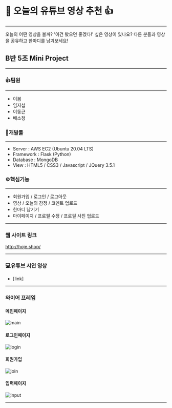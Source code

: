 # 👀 **오늘의 유튜브 영상 추천** 👍

---

오늘의 어떤 영상을 볼까?
'이건 봤으면 좋겠다!' 싶은 영상이 있나요?
다른 분들과 영상을 공유하고 한마디를 남겨보세요!


## **B반 5조 Mini Project**

---

### 👍**팀원**

---

- 이봄
- 임지섭
- 이동근
- 배소정


### 🔧**개발툴**

---

- Server : AWS EC2 (Ubuntu 20.04 LTS)
- Framework : Flask (Python)
- Database : MongoDB
- View : HTML5 / CSS3 / Javascript / JQuery 3.5.1

### **⚙핵심기능**

---

- 회원가입 / 로그인 / 로그아웃
- 영상 / 오늘의 감정 / 코멘트 업로드
- 한마디 남기기
- 마이페이지 / 프로필 수정 / 프로필 사진 업로드

---

### **웹 사이트 링크**

http://hoje.shop/

---

### **💻유튜브 시연 영상**

- [link]

---

### **와이어 프레임**

#### **메인페이지**
![main](https://img1.daumcdn.net/thumb/R1280x0/?scode=mtistory2&fname=https%3A%2F%2Fblog.kakaocdn.net%2Fdn%2FcLuYAB%2FbtrFinhhOil%2F5WGcD1ma98wdpKTIUA7EoK%2Fimg.png)

#### **로그인페이지**
![login](https://img1.daumcdn.net/thumb/R1280x0/?scode=mtistory2&fname=https%3A%2F%2Fblog.kakaocdn.net%2Fdn%2FbNuQaH%2FbtrFfZancQL%2Fk8x4AjpxYhvvFXHL4NJZd1%2Fimg.png)

#### **회원가입**
![join](https://img1.daumcdn.net/thumb/R1280x0/?scode=mtistory2&fname=https%3A%2F%2Fblog.kakaocdn.net%2Fdn%2FrAc8K%2FbtrFaLiS5gm%2Fd8JeAqlQ6kl10CDGeURIZ0%2Fimg.png)

#### **입력페이지**
![input](https://img1.daumcdn.net/thumb/R1280x0/?scode=mtistory2&fname=https%3A%2F%2Fblog.kakaocdn.net%2Fdn%2FKKxt8%2FbtrFioN3eGC%2FoFperuyntKp4finLeDM8nk%2Fimg.png)

---
